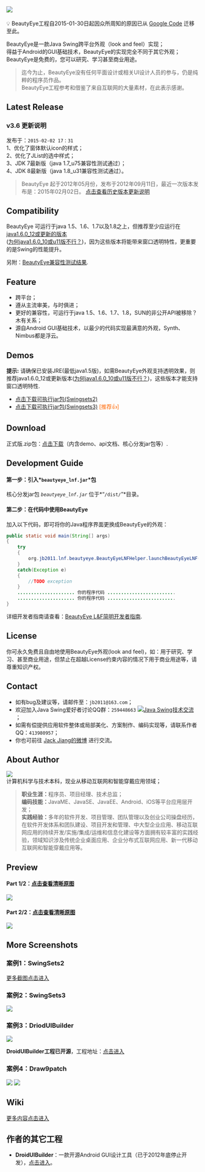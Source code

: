 ## ![](https://raw.githubusercontent.com/JackJiang2011/beautyeye/master/screenshots/beautyeye_logo_h.png)
:bulb: BeautyEye工程自2015-01-30日起因众所周知的原因已从 [Google Code](https://code.google.com/p/beautyeye/) 迁移至此。

BeautyEye是一款Java Swing跨平台外观（look and feel）实现；<br>
得益于Android的GUI基础技术，BeautyEye的实现完全不同于其它外观；<br>
BeautyEye是免费的，您可以研究、学习甚至商业用途。

> 迄今为止，BeautyEye没有任何平面设计或相关UI设计人员的参与，仍是纯粹的程序员作品。<br>
> BeautyEye工程参考和借鉴了来自互联网的大量素材，在此表示感谢。

## Latest Release
### v3.6 更新说明
发布于：`2015-02-02 17：31`<br>
1、优化了窗体默认icon的样式；<br>
2、优化了JList的选中样式；<br>
3、JDK 7最新版（java 1.7_u75兼容性测试通过）；<br>
4、JDK 8最新版（java 1.8_u31兼容性测试通过）。<br>

> BeautyEye 起于2012年05月份，发布于2012年09月11日，最近一次版本发布是：2015年02月02日。 [点击查看历史版本更新说明](https://github.com/JackJiang2011/beautyeye/wiki/BeautyEye-release-notes)

## Compatibility
BeautyEye 可运行于java 1.5、1.6、1.7以及1.8之上，但推荐至少应运行在[java1.6.0_12或更新的版本](http://www.java.com/zh_CN/download/) <br>([为何java1.6.0_10或u11版不行？](https://github.com/JackJiang2011/beautyeye/wiki/java_1_6_0_u10_BUG_6750920))，因为这些版本将能带来窗口透明特性，更重要的是Swing的性能提升。

另附：[BeautyEye兼容性测试结果](https://github.com/JackJiang2011/beautyeye/wiki/Compatibility_test_results).

## Feature
* 跨平台；
* 遵从主流审美，与时俱进；
* 更好的兼容性，可运行于java 1.5、1.6、1.7、1.8，SUN的非公开API被移除？木有关系；
* 源自Android GUI基础技术，以最少的代码实现最满意的外观，Synth、Nimbus都是浮云。

## Demos
<b>提示:</b> 请确保已安装JRE(最低java1.5版)，如需BeautyEye外观支持透明效果，则推荐java1.6.0\_12或更新版本([为何java1.6.0_10或u11版不行？](https://github.com/JackJiang2011/beautyeye/wiki/java_1_6_0_u10_BUG_6750920))，这些版本才能支持窗口透明特性.

* [点击下载可执行jar包\(Swingsets2\)](https://raw.githubusercontent.com/JackJiang2011/beautyeye/master/demo/excute_jar/SwingSets2\(BeautyEyeLNFDemo\).jar)
* [点击下载可执行jar包\(Swingsets3\)](https://raw.githubusercontent.com/JackJiang2011/beautyeye/master/demo2/SwingSets3(BeautyEyeLNFDemo).jar) <font color="#FF6600"> \[推荐:thumbsup:\]</font>

## Download
正式版.zip包：[点击下载](https://github.com/JackJiang2011/beautyeye/archive/3.5.zip)（内含demo、api文档、核心分发jar包等）.

## Development Guide
#### 第一步：引入*`beautyeye_lnf.jar`*包
核心分发jar包 *`beautyeye_lnf.jar`* 位于*“`/dist/`”*目录。

#### 第二步：在代码中使用BeautyEye
加入以下代码，即可将你的Java程序界面更换成BeautyEye的外观：
```Java
public static void main(String[] args)
{
    try
    {
        org.jb2011.lnf.beautyeye.BeautyEyeLNFHelper.launchBeautyEyeLNF();
    }
    catch(Exception e)
    {
        //TODO exception
    }
    ..................... 你的程序代码 .........................
    ..................... 你的程序代码 .........................
}
```

详细开发者指南请查看：[BeautyEye L&F简明开发者指南](https://github.com/JackJiang2011/beautyeye/wiki/BeautyEye-L&F%E7%AE%80%E6%98%8E%E5%BC%80%E5%8F%91%E8%80%85%E6%8C%87%E5%8D%97).

## License
你可永久免费且自由地使用BeautyEye外观(look and feel)，如：用于研究、学习、甚至商业用途，但禁止在超越License约束内容的情况下用于商业用途等，请尊重知识产权。

## Contact
* 如有bug及建议等，请邮件至：`jb2011@163.com`；</li>
* 欢迎加入Java Swing爱好者讨论QQ群：`259448663`  <a target="_blank" href="http://shang.qq.com/wpa/qunwpa?idkey=9971fb1d1845edc87bdec92ad03f329c1d1f280b1cfe73b6d03c13b0f7f8aba1"><img border="0" src="http://pub.idqqimg.com/wpa/images/group.png" alt="Java Swing技术交流" title="Java Swing技术交流"></a>；
* 如需有偿提供应用软件整体或局部美化、方案制作、编码实现等，请联系作者QQ：`413980957`；
* 你也可前往 [Jack Jiang的微博](http://t.qq.com/jackjiang_is_here/) 进行交流。

## About Author
![](https://raw.githubusercontent.com/JackJiang2011/beautyeye/master/screenshots/js2.png)<br>
计算机科学与技术本科，现业从移动互联网和智能穿戴应用领域；<br>
> <b>职业生涯：</b>程序员、项目经理、技术总监；<br>
> <b>编码技能：</b>JavaME、JavaSE、JavaEE、Android、iOS等平台应用层开发；<br>
> <b>实践经验：</b>多年的软件开发、项目管理、团队管理以及创业公司操盘经历，在软件开发体系和团队建设、项目开发和管理、中大型企业应用、移动互联网应用的持续开发/实施/集成/运维和信息化建设等方面拥有较丰富的实践经验，领域知识涉及传统企业桌面应用、企业分布式互联网应用、新一代移动互联网和智能穿戴应用等。

## Preview
#### Part 1/2：[点击查看清晰原图](https://raw.githubusercontent.com/JackJiang2011/beautyeye/master/preview/be_lnf_preview_36.png)
![](https://raw.githubusercontent.com/JackJiang2011/beautyeye/master/preview/be_lnf_preview_36.png)

#### Part 2/2：[点击查看清晰原图](https://raw.githubusercontent.com/JackJiang2011/beautyeye/master/preview/be_lnf_preview2_36.png)
![](https://raw.githubusercontent.com/JackJiang2011/beautyeye/master/preview/be_lnf_preview2_36.png)

## More Screenshots
### 案例1：SwingSets2
[更多截图点击进入](https://github.com/JackJiang2011/beautyeye/wiki/Screenshots-all-in-one)

### 案例2：SwingSets3
![](https://raw.githubusercontent.com/JackJiang2011/beautyeye/master/screenshots/swingsets3/swingsets3_beautyeye.png)

### 案例3：DriodUIBuilder
![](https://raw.githubusercontent.com/JackJiang2011/beautyeye/master/screenshots/drioduiduilder/drioduiduilder_beautyeye.png)

**DroidUIBuilder工程已开源**，工程地址：[点击进入](https://github.com/JackJiang2011/DroidUIBuilder)

### 案例4：Draw9patch
![](https://raw.githubusercontent.com/JackJiang2011/beautyeye/master/screenshots/draw9patch/draw9patch1_beautyeye.png)
![](https://raw.githubusercontent.com/JackJiang2011/beautyeye/master/screenshots/draw9patch/draw9patch2_beautyeye.png)

## Wiki
[更多内容点击进入](https://github.com/JackJiang2011/beautyeye/wiki)

## 作者的其它工程
* **DroidUIBuilder**：一款开源Android GUI设计工具（已于2012年底停止开发），[点击进入](https://github.com/JackJiang2011/DroidUIBuilder)。<br>

